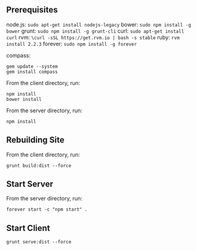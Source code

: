 Prerequisites
-------------
node.js: `sudo apt-get install nodejs-legacy`
bower: `sudo npm install -g bower`
grunt: `sudo npm install -g grunt-cli`
curl: `sudo apt-get install curl`
rvm: `\curl -sSL https://get.rvm.io | bash -s stable`
ruby: `rvm install 2.2.3`
forever: `sudo npm install -g forever`

compass:

    gem update --system
    gem install compass

From the client directory, run:

    npm install
    bower install

From the server directory, run:

    npm install

Rebuilding Site
---------------

From the client directory, run:

    grunt build:dist --force

Start Server
------------

From the server directory, run:

    forever start -c "npm start" .

Start Client
------------

    grunt serve:dist --force
